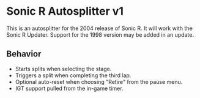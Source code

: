 # Sonic R Autosplitter v1
This is an autosplitter for the 2004 release of Sonic R. It will work with the Sonic R Updater. Support for the 1998 version may be added in an update.
## Behavior
* Starts splits when selecting the stage.
* Triggers a split when completing the third lap.
* Optional auto-reset when choosing "Retire" from the pause menu.
* IGT support pulled from the in-game timer.

